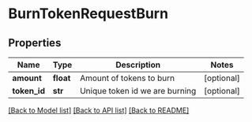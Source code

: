 # BurnTokenRequestBurn

## Properties
Name | Type | Description | Notes
------------ | ------------- | ------------- | -------------
**amount** | **float** | Amount of tokens to burn | [optional] 
**token_id** | **str** | Unique token id we are burning | [optional] 

[[Back to Model list]](../README.md#documentation-for-models) [[Back to API list]](../README.md#documentation-for-api-endpoints) [[Back to README]](../README.md)



